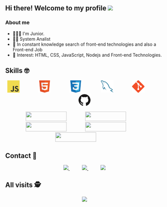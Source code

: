 ## Hi there! Welcome to my profile <img src="https://raw.githubusercontent.com/iampavangandhi/iampavangandhi/master/gifs/Hi.gif" width="30px"></h2>

### About me

- 🙋🏻‍♂️ I'm Junior.
- 👨‍💻 System Analist
- 🌱 In constant knowledge search of front-end technologies and also a Front-end Job
- 💙 Interest: HTML, CSS, JavaScript, Nodejs and Front-end Technologies.


## Skills :nerd_face:
<p align="center">
    <img height="40" src="https://raw.githubusercontent.com/devicons/devicon/master/icons/javascript/javascript-original.svg">
    &nbsp;&nbsp;&nbsp;&nbsp;&nbsp;&nbsp;&nbsp;&nbsp;&nbsp;&nbsp;&nbsp;&nbsp;&nbsp;
    <img height="40" src="https://raw.githubusercontent.com/devicons/devicon/master/icons/html5/html5-original.svg">
    &nbsp;&nbsp;&nbsp;&nbsp;&nbsp;&nbsp;&nbsp;&nbsp;&nbsp;&nbsp;&nbsp;&nbsp;&nbsp;
    <img height="40" src="https://raw.githubusercontent.com/devicons/devicon/master/icons/css3/css3-original.svg">
    &nbsp;&nbsp;&nbsp;&nbsp;&nbsp;&nbsp;&nbsp;&nbsp;&nbsp;&nbsp;&nbsp;&nbsp;&nbsp;
    <img height="40" src="https://raw.githubusercontent.com/devicons/devicon/master/icons/mysql/mysql-original.svg">
     &nbsp;&nbsp;&nbsp;&nbsp;&nbsp;&nbsp;&nbsp;&nbsp;&nbsp;&nbsp;&nbsp;&nbsp;&nbsp;
    <img height="40" src="https://raw.githubusercontent.com/devicons/devicon/master/icons/git/git-original.svg">
    &nbsp;&nbsp;&nbsp;&nbsp;&nbsp;&nbsp;&nbsp;&nbsp;&nbsp;&nbsp;&nbsp;&nbsp;&nbsp;
    <img height="40" src="https://raw.githubusercontent.com/devicons/devicon/master/icons/github/github-original.svg">
</p>
<p align="center">
    <img height="30" width="130" src="https://img.shields.io/badge/Microsoft%20SQL%20Sever-CC2927?style=for-the-badge&logo=microsoft%20sql%20server&logoColor=white">
     &nbsp;&nbsp;&nbsp;&nbsp;&nbsp;&nbsp;&nbsp;&nbsp;&nbsp;&nbsp;&nbsp;&nbsp;&nbsp;
    <img height="30" width="130" src="https://img.shields.io/badge/Node.js-339933?style=for-the-badge&logo=nodedotjs&logoColor=white">
     &nbsp;&nbsp;&nbsp;&nbsp;&nbsp;&nbsp;&nbsp;&nbsp;&nbsp;&nbsp;&nbsp;&nbsp;&nbsp;
    <img height="30" width="130" src="https://img.shields.io/badge/PowerBI-F2C811?style=for-the-badge&logo=Power%20BI&logoColor=white">
     &nbsp;&nbsp;&nbsp;&nbsp;&nbsp;&nbsp;&nbsp;&nbsp;&nbsp;&nbsp;&nbsp;&nbsp;&nbsp;
    <img height="30" width="130" src="https://img.shields.io/badge/Amazon_AWS-232F3E?style=for-the-badge&logo=amazon-aws&logoColor=white">
     &nbsp;&nbsp;&nbsp;&nbsp;&nbsp;&nbsp;&nbsp;&nbsp;&nbsp;&nbsp;&nbsp;&nbsp;&nbsp;
    <img height="30" width="130" src="https://img.shields.io/badge/Bootstrap-563D7C?style=for-the-badge&logo=bootstrap&logoColor=white">
     &nbsp;&nbsp;&nbsp;&nbsp;&nbsp;&nbsp;&nbsp;&nbsp;&nbsp;&nbsp;&nbsp;&nbsp;&nbsp;
</p>

## Contact :iphone:

<p align="center">
    <a href="https://github.com/Jpdsj">
        <img  src="https://img.shields.io/badge/github-%23100000.svg?&style=for-the-badge&logo=github&logoColor=white&link=mailto:https://github.com/Jpdsj">
    </a>
    &nbsp;&nbsp;&nbsp;&nbsp;&nbsp;&nbsp;&nbsp;&nbsp;&nbsp;
    <a href="mailto:junior.pires.santos@gmail.com">
        <img src="https://img.shields.io/badge/gmail-D14836?&style=for-the-badge&logo=gmail&logoColor=white&link=mailto:junior.pires.santos@gmail.com">
    </a>
    &nbsp;&nbsp;&nbsp;&nbsp;&nbsp;&nbsp;&nbsp;&nbsp;&nbsp;
    <a href="https://www.linkedin.com/in/jairpires">
        <img src="https://img.shields.io/badge/linkedin-%230077B5.svg?&style=for-the-badge&logo=linkedin&logoColor=white&link=mailto:https://www.linkedin.com/in/jairpires/">
    </a>
</p>

<p align="center"> 

 ## All visits :detective: <br>
 <p align="center"> 
   <img alingn="center" src="https://profile-counter.glitch.me/Jpdsj/count.svg" />
 </p>

</p>
